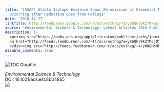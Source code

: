 ```yaml
---
title: '[ASAP] Stable Isotope Evidence Shows Re-emission of Elemental Mercury Vapor
  Occurring after Reductive Loss from Foliage'
date: '2018-12-27'
linkTitle: http://feedproxy.google.com/~r/acs/esthag/~3/y8bQHs9kZTM/acs.est.8b04865
source: 'Environmental Science & Technology: Latest Articles (ACS Publications)'
description: |-
  <p><img src="https://pubs.acs.org/appl/literatum/publisher/achs/journals/content/esthag/0/esthag.ahead-of-print/acs.est.8b04865/20181227/images/medium/es-2018-04865s_0005.gif" alt="TOC Graphic"/></p><div><cite>Environmental Science & Technology</cite></div><div>DOI: 10.1021/acs.est.8b04865</div><div class="feedflare">
  <a href="http://feeds.feedburner.com/~ff/acs/esthag?a=y8bQHs9kZTM:jDYuU_J8veo:yIl2AUoC8zA"><img src="http://feeds.feedburner.com/~ff/acs/esthag?d=yIl2AUoC8zA" border="0"></img></a>
  </div><img src="http://feeds.feedburner.com/~r/acs/esthag/~4/y8bQHs9kZTM" height="1" width="1" ...
disable_comments: true
---
```

<p><img src="https://pubs.acs.org/appl/literatum/publisher/achs/journals/content/esthag/0/esthag.ahead-of-print/acs.est.8b04865/20181227/images/medium/es-2018-04865s_0005.gif" alt="TOC Graphic"/></p><div><cite>Environmental Science & Technology</cite></div><div>DOI: 10.1021/acs.est.8b04865</div><div class="feedflare">
<a href="http://feeds.feedburner.com/~ff/acs/esthag?a=y8bQHs9kZTM:jDYuU_J8veo:yIl2AUoC8zA"><img src="http://feeds.feedburner.com/~ff/acs/esthag?d=yIl2AUoC8zA" border="0"></img></a>
</div><img src="http://feeds.feedburner.com/~r/acs/esthag/~4/y8bQHs9kZTM" height="1" width="1" ...